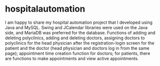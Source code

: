 # hospitalautomation
I am happy to share my hospital automation project that I developed using Java and MySQL. Swing and JCalendar libraries were used on the Java side, and MariaDB was preferred for the database. Functions of adding and deleting polyclinics, adding and deleting doctors, assigning doctors to polyclinics for the head physician after the registration-login screen for the patient and the doctor (head physician and doctors log in from the same page); appointment time creation function for doctors; for patients, there are functions to make appointments and view active appointments.
